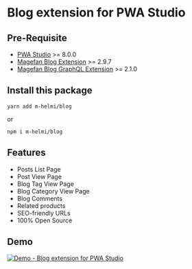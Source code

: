 # Blog extension for PWA Studio

## Pre-Requisite
* [PWA Studio](https://github.com/magento/pwa-studio) >= 8.0.0
* [Magefan Blog Extension](https://github.com/magefan/module-blog) >= 2.9.7
* [Magefan Blog GraphQL Extension](https://github.com/magefan/module-blog-graph-ql) >= 2.1.0

## Install this package
```
yarn add m-helmi/blog
```
or
```
npm i m-helmi/blog
```

## Features
* Posts List Page
* Post View Page
* Blog Tag View Page
* Blog Category View Page
* Blog Comments
* Related products
* SEO-friendly URLs
* 100% Open Source

## Demo
[![Demo - Blog extension for PWA Studio](https://img.youtube.com/vi/oz12c1oENBo/0.jpg)](https://www.youtube.com/watch?v=oz12c1oENBo)

